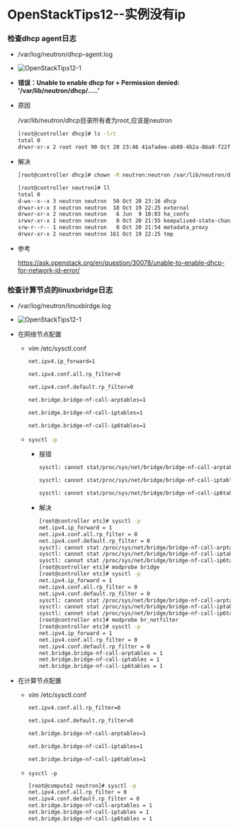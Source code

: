 # OpenStackTips12--实例没有ip

### 检查dhcp agent日志

+ /var/log/neutron/dhcp-agent.log

+ ![OpenStackTips12-1](E:\Notes\OpenStack\OpenStackTips12-1.png)

+ **错误：Unable to enable dhcp for  + Permission denied: '/var/lib/neutron/dhcp/.....'** 

+ 原因

  /var/lib/neutron/dhcp目录所有者为root,应该是neutron

  ```bash
  [root@controller dhcp]# ls -lrt
  total 0
  drwxr-xr-x 2 root root 90 Oct 20 23:46 41afadee-ab80-4b2a-86a9-f22fedcbb203
  ```

+ 解决

  ```bash
  [root@controller dhcp]# chown -R neutron:neutron /var/lib/neutron/dhcp
  ```

  ```bash
  [root@controller neutron]# ll
  total 0
  d-wx--x--x 3 neutron neutron  50 Oct 20 23:16 dhcp
  drwxr-xr-x 3 neutron neutron  18 Oct 19 22:25 external
  drwxr-xr-x 2 neutron neutron   6 Jun  9 10:03 ha_confs
  srwxr-xr-x 1 neutron neutron   0 Oct 20 21:55 keepalived-state-change
  srw-r--r-- 1 neutron neutron   0 Oct 20 21:54 metadata_proxy
  drwxr-xr-x 2 neutron neutron 161 Oct 19 22:25 tmp
  ```

+ 参考

  https://ask.openstack.org/en/question/30078/unable-to-enable-dhcp-for-network-id-error/

### 检查计算节点的linuxbridge日志

+ /var/log/neutron/linuxbirdge.log

+ ![OpenStackTips12-1](E:\Notes\OpenStack\OpenStackTips12-2.jpg)

+ 在网络节点配置

  + vim /etc/sysctl.conf

    ```bash
    net.ipv4.ip_forward=1
    
    net.ipv4.conf.all.rp_filter=0
    
    net.ipv4.conf.default.rp_filter=0
    
    net.bridge.bridge-nf-call-arptables=1
    
    net.bridge.bridge-nf-call-iptables=1
    
    net.bridge.bridge-nf-call-ip6tables=1
    ```

  + ```bash
    sysctl -p
    ```

    + 报错

      ```bash
      sysctl: cannot stat/proc/sys/net/bridge/bridge-nf-call-arptables: No such file or directory
      
      sysctl: cannot stat/proc/sys/net/bridge/bridge-nf-call-iptables: No such file or directory
      
      sysctl: cannot stat/proc/sys/net/bridge/bridge-nf-call-ip6tables: No such file or directory
      ```

    + 解决

      ```bash
      [root@controller etc]# sysctl -p
      net.ipv4.ip_forward = 1
      net.ipv4.conf.all.rp_filter = 0
      net.ipv4.conf.default.rp_filter = 0
      sysctl: cannot stat /proc/sys/net/bridge/bridge-nf-call-arptables: No such file or directory
      sysctl: cannot stat /proc/sys/net/bridge/bridge-nf-call-iptables: No such file or directory
      sysctl: cannot stat /proc/sys/net/bridge/bridge-nf-call-ip6tables: No such file or directory
      [root@controller etc]# modprobe bridge
      [root@controller etc]# sysctl -p
      net.ipv4.ip_forward = 1
      net.ipv4.conf.all.rp_filter = 0
      net.ipv4.conf.default.rp_filter = 0
      sysctl: cannot stat /proc/sys/net/bridge/bridge-nf-call-arptables: No such file or directory
      sysctl: cannot stat /proc/sys/net/bridge/bridge-nf-call-iptables: No such file or directory
      sysctl: cannot stat /proc/sys/net/bridge/bridge-nf-call-ip6tables: No such file or directory
      [root@controller etc]# modprobe br_netfilter
      [root@controller etc]# sysctl -p
      net.ipv4.ip_forward = 1
      net.ipv4.conf.all.rp_filter = 0
      net.ipv4.conf.default.rp_filter = 0
      net.bridge.bridge-nf-call-arptables = 1
      net.bridge.bridge-nf-call-iptables = 1
      net.bridge.bridge-nf-call-ip6tables = 1
      ```

+ 在计算节点配置

  + vim /etc/sysctl.conf

    ```bash
    net.ipv4.conf.all.rp_filter=0
    
    net.ipv4.conf.default.rp_filter=0
    
    net.bridge.bridge-nf-call-arptables=1
    
    net.bridge.bridge-nf-call-iptables=1
    
    net.bridge.bridge-nf-call-ip6tables=1
    ```

  + ```
    sysctl -p
    ```

    ```bash
    [root@compute2 neutron]# sysctl -p
    net.ipv4.conf.all.rp_filter = 0
    net.ipv4.conf.default.rp_filter = 0
    net.bridge.bridge-nf-call-arptables = 1
    net.bridge.bridge-nf-call-iptables = 1
    net.bridge.bridge-nf-call-ip6tables = 1
    ```

    





 